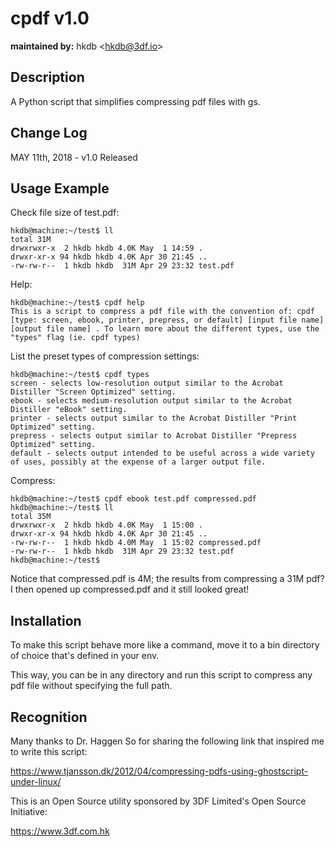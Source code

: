 # cpdf v1.0
**maintained by:** hkdb \<<hkdb@3df.io>\><br />

## Description

A Python script that simplifies compressing pdf files with gs.

## Change Log
MAY 11th, 2018 - v1.0 Released

## Usage Example

Check file size of test.pdf:

```
hkdb@machine:~/test$ ll
total 31M
drwxrwxr-x  2 hkdb hkdb 4.0K May  1 14:59 .
drwxr-xr-x 94 hkdb hkdb 4.0K Apr 30 21:45 ..
-rw-rw-r--  1 hkdb hkdb  31M Apr 29 23:32 test.pdf
```

Help:

```
hkdb@machine:~/test$ cpdf help
This is a script to compress a pdf file with the convention of: cpdf [type: screen, ebook, printer, prepress, or default] [input file name] [output file name] . To learn more about the different types, use the "types" flag (ie. cpdf types)
```

List the preset types of compression settings:

```
hkdb@machine:~/test$ cpdf types
screen - selects low-resolution output similar to the Acrobat Distiller "Screen Optimized" setting.
ebook - selects medium-resolution output similar to the Acrobat Distiller "eBook" setting.
printer - selects output similar to the Acrobat Distiller "Print Optimized" setting.
prepress - selects output similar to Acrobat Distiller "Prepress Optimized" setting.
default - selects output intended to be useful across a wide variety of uses, possibly at the expense of a larger output file.
```

Compress:

```
hkdb@machine:~/test$ cpdf ebook test.pdf compressed.pdf
hkdb@machine:~/test$ ll
total 35M
drwxrwxr-x  2 hkdb hkdb 4.0K May  1 15:00 .
drwxr-xr-x 94 hkdb hkdb 4.0K Apr 30 21:45 ..
-rw-rw-r--  1 hkdb hkdb 4.0M May  1 15:02 compressed.pdf
-rw-rw-r--  1 hkdb hkdb  31M Apr 29 23:32 test.pdf
hkdb@machine:~/test$
```
Notice that compressed.pdf is 4M; the results from compressing a 31M pdf? I then opened up compressed.pdf and it still looked great!

## Installation

To make this script behave more like a command, move it to a bin directory of choice that's defined in your env.

This way, you can be in any directory and run this script to compress any pdf file without specifying the full path.

## Recognition

Many thanks to Dr. Haggen So for sharing the following link that inspired me to write this script:

https://www.tjansson.dk/2012/04/compressing-pdfs-using-ghostscript-under-linux/

This is an Open Source utility sponsored by 3DF Limited's Open Source Initiative:

https://www.3df.com.hk
